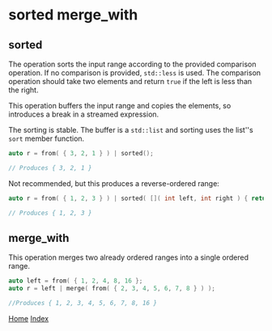 # sorted merge_with

## sorted

The operation sorts the input range according to the provided comparison operation. If no comparison is provided, ```std::less``` is used. The comparison operation should take two elements and return ```true``` if the left is less than the right.

This operation buffers the input range and copies the elements, so introduces a break in a streamed expression. 

The sorting is stable. The buffer is a ```std::list``` and sorting uses the list''s ```sort``` member function.

```c++
auto r = from( { 3, 2, 1 } ) | sorted();

// Produces { 3, 2, 1 }
```

Not recommended, but this produces a reverse-ordered range:
```c++
auto r = from( { 1, 2, 3 } ) | sorted( []( int left, int right ) { return right < left; } );

// Produces { 1, 2, 3 }
```

## merge_with


This operation merges two already ordered ranges into a single ordered range.

```c++
auto left = from( { 1, 2, 4, 8, 16 };
auto r = left | merge( from( { 2, 3, 4, 5, 6, 7, 8 } ) );

//Produces { 1, 2, 3, 4, 5, 6, 7, 8, 16 }
```

[Home](../README.md)
[Index](../README.md#Usage)
